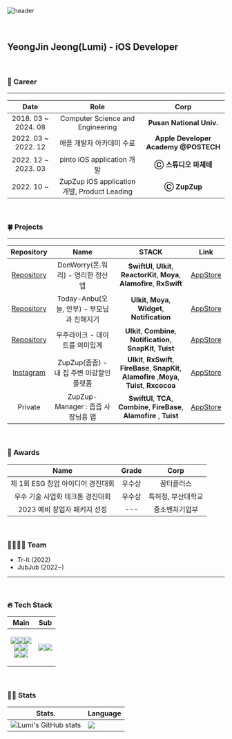 ![header](https://capsule-render.vercel.app/api?type=rounded&color=auto&height=300&section=header&text=Welcome!&fontSize=90&animation=fadeIn&fontAlignY=38&desc=To%20Lumi's%20Github&descAlignY=51&descAlign=62)  
<br>
<br>
## YeongJin Jeong(Lumi) - iOS Developer

<br>

### 👑&nbsp;Career

---
| **Date** | **Role** | **Corp** |
|:--------:|:--------:|:--------:|
| 2018. 03 ~ 2024. 08 | Computer Science and Engineering | **Pusan National Univ.** |
| 2022. 03 ~ 2022. 12 | 애플 개발자 아카데미 수료 | **Apple Developer Academy @POSTECH**  |
| 2022. 12 ~ 2023. 03 | pinto iOS application 개발 | **Ⓒ 스튜디오 마체테**               |
| 2022. 10 ~          | ZupZup iOS application 개발, Product Leading | **Ⓒ ZupZup**  |
          
<br>

### 🍀&nbsp;Projects
---
| **Repository** | **Name** | **STACK** | **Link** |
|:--------:|:--------:|:--------:|:--------:|
| [Repository]() | DonWorry(돈.워리) - 영리한 정산 앱 | **SwiftUI**, **UIkit**, **ReactorKit**, **Moya**, **Alamofire**, **RxSwift** | [AppStore](https://apps.apple.com/kr/app/%EB%8F%88-%EC%9B%8C%EB%A6%AC/id1643097323) |
| [Repository](https://github.com/DeveloperAcademy-POSTECH/MacC-Team-Trying-iOS) | Today-Anbu(오늘, 안부) - 부모님과 친해지기 | **UIkit**, **Moya**, **Widget**, **Notification** | [AppStore](https://apps.apple.com/kr/app/%EC%98%A4%EB%8A%98-%EC%95%88%EB%B6%80/id1639304637) |
| [Repository](https://github.com/DeveloperAcademy-POSTECH/MacC-Team-Trying-iOS) | 우주라이크 - 데이트를 의미있게  | **UIkit**, **Combine**, **Notification**, **SnapKit**, **Tuist** | [AppStore](https://apps.apple.com/kr/app/%EC%9A%B0%EC%A3%BC%EB%9D%BC%EC%9D%B4%ED%81%AC/id6444034466) |
| [Instagram](https://instagram.com/zup__zup?igshid=YmMyMTA2M2Y=) | ZupZup(줍줍) - 내 집 주변 마감할인 플랫폼 | **UIkit**, **RxSwift**, **FireBase**, **SnapKit**, **Alamofire** ,**Moya**, **Tuist**, **Rxcocoa**  | [AppStore](https://apps.apple.com/kr/app/%EC%A4%8D%EC%A4%8D-zupzup/id1669864069) |
| Private | ZupZup-Manager : 줍줍 사장님용 앱 | **SwiftUI**,  **TCA**, **Combine**, **FireBase**, **Alamofire** , **Tuist**  | [AppStore](https://apps.apple.com/kr/app/%EC%A4%8D%EC%A4%8D-zupzup/id1669864069) |

<br>

### 🥇&nbsp;Awards
| **Name** | **Grade** | **Corp** |
|:--------:|:--------:|:--------:|
| 제 1회 ESG 창업 아이디어 경진대회 | 우수상 | 꿈터플러스 |
| 우수 기술 사업화 테크톤 경진대회 | 우수상 | 특허청, 부산대학교 |
| 2023 예비 창업자 패키지 선정 | --- | 중소벤처기업부 |

<br>

### 👨‍👩‍👦‍👦&nbsp;Team
+ Tr-It (2022)
+ JubJub (2022~)
---  

<br>

### 🔥&nbsp;Tech Stack

| **Main** | **Sub** |
|:--------:|:--------:|
| <p><img src="https://img.shields.io/badge/SWIFT-F05138?style=rounded-square&logo=SWIFT&logoColor=white"><img src="https://img.shields.io/badge/Xcode-147EFB?style=rounded-square&logo=Xcode&logoColor=white"><img src="https://img.shields.io/badge/ios-000000?style=rounded-square&logo=iOS&logoColor=white"><br><img src="https://img.shields.io/badge/FireBase-FFCA28?style=rounded-square&logo=Firebase&logoColor=white"><img src="https://img.shields.io/badge/CocoaPods-EE3322?style=rounded-square&logo=CocoaPods&logoColor=white"><br><img src="https://img.shields.io/badge/UIKit-2396F3?style=rounded-square&logo=UIkit&logoColor=white"><img src="https://img.shields.io/badge/ReactiveX-B7178C?style=for-the-badge&logo=ReactiveX&logoColor=white"></p> | <p><img src="https://img.shields.io/badge/C%20Language-A8B9CC?style=rounded-square&logo=C&logoColor=white"><img src="https://img.shields.io/badge/Cpp-00599C?style=rounded-square&logo=C++&logoColor=white"></p>|

<br>

### 💪🏻 Stats
| Stats.   | Language |
|----------|----------|
| ![Lumi's GitHub stats](https://github-readme-stats.vercel.app/api?username=luminouxx&show_icons=true&theme=radical) | <img src="https://github-readme-stats.vercel.app/api/top-langs/?username=luminouxx&hide_border=true&layout=compact" align="center" /> |
